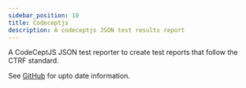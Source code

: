 ```yaml
---
sidebar_position: 10
title: Codeceptjs
description: A codeceptjs JSON test results report
---
```


A CodeCeptJS JSON test reporter to create test reports that follow the CTRF standard.

See [GitHub](https://github.com/ctrf-io/codeceptjs-ctrf-json-reporter) for upto date information.
